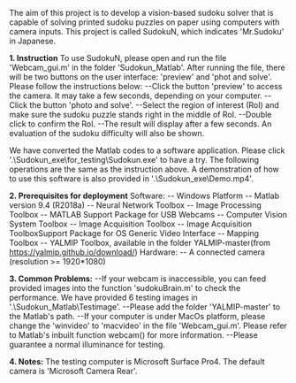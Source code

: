 The aim of this project is to develop a vision-based sudoku solver that is capable of solving printed sudoku puzzles on paper using computers with camera inputs. This project is called SudokuN, which indicates 'Mr.Sudoku' in Japanese.

**1. Instruction**
To use SudokuN, please open and run the file 'Webcam_gui.m' in the folder 'Sudokun_Matlab'. 
After running the file, there will be two buttons on the user interface: 'preview' and 'phot and solve'. Please 
follow the instructions below:
	--Click the button 'preview' to access the camera. It may take a few seconds, depending on your computer.
	--Click the button 'photo and solve'.
	--Select the  region of interest (RoI) and make sure the sudoku puzzle stands right in the middle of RoI.
	--Double click to confirm the RoI.
	--The result will display after a few seconds. An evaluation of the sudoku difficulty will also be shown.

We have converted the Matlab codes to a software application. Please click '.\Sudokun_exe\for_testing\Sudokun.exe' 
to have a try. The following operations are the same as the instruction above. A demonstration of how to use this
software is also provided in '.\Sudokun_exe\Demo.mp4'.
 
**2. Prerequisites for deployment**
	Software:
	-- Windows Platform
	-- Matlab version 9.4 (R2018a)
	-- Neural Network Toolbox
	-- Image Processing Toolbox
	-- MATLAB Support Package for USB Webcams
	-- Computer Vision System Toolbox
	-- Image Acquisition Toolbox
	-- Image Acquisition ToolboxSupport Package for OS Generic Video Interface
	-- Mapping Toolbox
	-- YALMIP Toolbox, available in the folder YALMIP-master(from https://yalmip.github.io/download/)
	Hardware:
	-- A connected camera (resolution >= 1920*1080)

**3. Common Problems:**
	--If your webcam is inaccessible, you can feed provided images into the function 'sudokuBrain.m'
	  to check the performance. We have provided 6 testing images in '.\Sudokun_Matlab\Testimage'.
	--Please add the folder 'YALMIP-master' to the Matlab's path.
	--If your computer is under MacOs platform, please change the 'winvideo' to 'macvideo' in the file
	  'Webcam_gui.m'. Please refer to Matlab's inbuilt function webcam() for more information.
	--Please guarantee a normal illuminance for testing.

**4. Notes:**
The testing computer is Microsoft Surface Pro4.
The default camera is 'Microsoft Camera Rear'.
